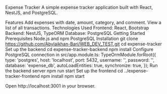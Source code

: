 Expense Tracker
A simple expense tracker application built with React, NestJS, and PostgreSQL.

Features
Add expenses with date, amount, category, and comment.
View a list of all transactions.
Technologies Used
Frontend: React, Bootstrap
Backend: NestJS, TypeORM
Database: PostgreSQL
Getting Started
Prerequisites
Node.js and npm
PostgreSQL
Installation
git clone <https://github.com/Abylaikhan-Bari/WEB_DEV_TEST.git>
cd expense-tracker
Set up the backend
cd expense-tracker-backend
npm install
Configure PostgreSQL connection in src/app.module.ts:
TypeOrmModule.forRoot({
  type: 'postgres',
  host: 'localhost',
  port: 5432,
  username: '',
  password: '',
  database: 'expense_db',
  autoLoadEntities: true,
  synchronize: true,
});
Run the backend server
npm run start
Set up the frontend
cd ../expense-tracker-frontend
npm install
npm start

Open http://localhost:3001 in your browser.
